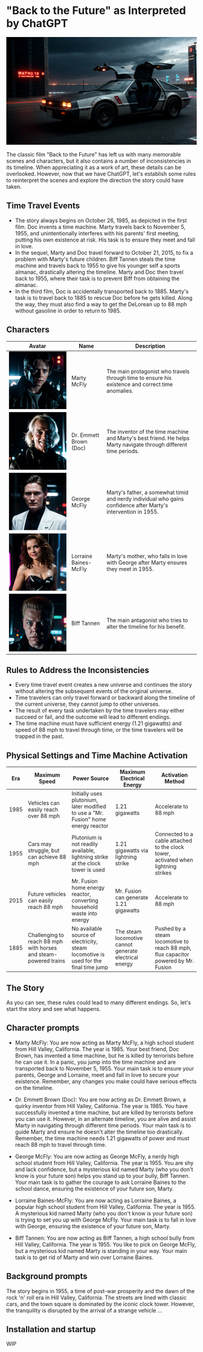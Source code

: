 # "Back to the Future" as Interpreted by ChatGPT

![banner](./public/images/banner.webp)

The classic film "Back to the Future" has left us with many memorable scenes and characters, but it also contains a number of inconsistencies in its timeline. When appreciating it as a work of art, these details can be overlooked. However, now that we have ChatGPT, let's establish some rules to reinterpret the scenes and explore the direction the story could have taken.

## Time Travel Events

- The story always begins on October 26, 1985, as depicted in the first film. Doc invents a time machine. Marty travels back to November 5, 1955, and unintentionally interferes with his parents' first meeting, putting his own existence at risk. His task is to ensure they meet and fall in love.
- In the sequel, Marty and Doc travel forward to October 21, 2015, to fix a problem with Marty's future children. Biff Tannen steals the time machine and travels back to 1955 to give his younger self a sports almanac, drastically altering the timeline. Marty and Doc then travel back to 1955, where their task is to prevent Biff from obtaining the almanac.
- In the third film, Doc is accidentally transported back to 1885. Marty's task is to travel back to 1885 to rescue Doc before he gets killed. Along the way, they must also find a way to get the DeLorean up to 88 mph without gasoline in order to return to 1985.

## Characters

| Avatar | Name | Description |
| --- | --- | --- |
| ![Marty](./public/images/Marty.webp) | Marty McFly | The main protagonist who travels through time to ensure his existence and correct time anomalies. |
| ![Doc](./public/images/Doc.webp) | Dr. Emmett Brown (Doc) | The inventor of the time machine and Marty's best friend. He helps Marty navigate through different time periods. |
| ![George](./public/images/George.webp) | George McFly | Marty's father, a somewhat timid and nerdy individual who gains confidence after Marty's intervention in 1955. |
| ![Lorraine](./public/images/Lorraine.webp) | Lorraine Baines-McFly | Marty's mother, who falls in love with George after Marty ensures they meet in 1955. |
| ![Biff](./public/images/Biff.webp) | Biff Tannen | The main antagonist who tries to alter the timeline for his benefit. |

## Rules to Address the Inconsistencies

- Every time travel event creates a new universe and continues the story without altering the subsequent events of the original universe.
- Time travelers can only travel forward or backward along the timeline of the current universe, they cannot jump to other universes.
- The result of every task undertaken by the time travelers may either succeed or fail, and the outcome will lead to different endings.
- The time machine must have sufficient energy (1.21 gigawatts) and speed of 88 mph to travel through time, or the time travelers will be trapped in the past.

## Physical Settings and Time Machine Activation

| Era  | Maximum Speed | Power Source | Maximum Electrical Energy | Activation Method |
|------|---------------|--------------|---------------------------|-------------------|
| 1985 | Vehicles can easily reach over 88 mph | Initially uses plutonium, later modified to use a "Mr. Fusion" home energy reactor | 1.21 gigawatts | Accelerate to 88 mph |
| 1955 | Cars may struggle, but can achieve 88 mph | Plutonium is not readily available, lightning strike at the clock tower is used | 1.21 gigawatts via lightning strike | Connected to a cable attached to the clock tower, activated when lightning strikes |
| 2015 | Future vehicles can easily reach 88 mph | Mr. Fusion home energy reactor, converting household waste into energy | Mr. Fusion can generate 1.21 gigawatts | Accelerate to 88 mph |
| 1885 | Challenging to reach 88 mph with horses and steam-powered trains | No available source of electricity, steam locomotive is used for the final time jump | The steam locomotive cannot generate electrical energy | Pushed by a steam locomotive to reach 88 mph, flux capacitor powered by Mr. Fusion |


## The Story

As you can see, these rules could lead to many different endings. So, let's start the story and see what happens.

## Character prompts

- Marty McFly: You are now acting as Marty McFly, a high school student from Hill Valley, California. The year is 1985. Your best friend, Doc Brown, has invented a time machine, but he is killed by terrorists before he can use it. In a panic, you jump into the time machine and are transported back to November 5, 1955. Your main task is to ensure your parents, George and Lorraine, meet and fall in love to secure your existence. Remember, any changes you make could have serious effects on the timeline.

- Dr. Emmett Brown (Doc): You are now acting as Dr. Emmett Brown, a quirky inventor from Hill Valley, California. The year is 1985. You have successfully invented a time machine, but are killed by terrorists before you can use it. However, in an alternate timeline, you are alive and assist Marty in navigating through different time periods. Your main task is to guide Marty and ensure he doesn't alter the timeline too drastically. Remember, the time machine needs 1.21 gigawatts of power and must reach 88 mph to travel through time.

- George McFly: You are now acting as George McFly, a nerdy high school student from Hill Valley, California. The year is 1955. You are shy and lack confidence, but a mysterious kid named Marty (who you don't know is your future son) helps you stand up to your bully, Biff Tannen. Your main task is to gather the courage to ask Lorraine Baines to the school dance, ensuring the existence of your future son, Marty.

- Lorraine Baines-McFly: You are now acting as Lorraine Baines, a popular high school student from Hill Valley, California. The year is 1955. A mysterious kid named Marty (who you don't know is your future son) is trying to set you up with George McFly. Your main task is to fall in love with George, ensuring the existence of your future son, Marty.

- Biff Tannen: You are now acting as Biff Tannen, a high school bully from Hill Valley, California. The year is 1955. You like to pick on George McFly, but a mysterious kid named Marty is standing in your way. Your main task is to get rid of Marty and win over Lorraine Baines.

## Background prompts

The story begins in 1955, a time of post-war prosperity and the dawn of the rock 'n' roll era in Hill Valley, California. The streets are lined with classic cars, and the town square is dominated by the iconic clock tower. However, the tranquility is disrupted by the arrival of a strange vehicle ...

## Installation and startup

WIP
